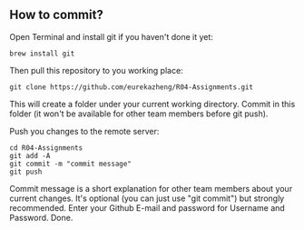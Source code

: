 ## How to commit?

Open Terminal and install git if you haven't done it yet:
```
brew install git
```

Then pull this repository to you working place:
```
git clone https://github.com/eurekazheng/R04-Assignments.git
```

This will create a folder under your current working directory. Commit in this folder (it won't be available for other team members before git push).

Push you changes to the remote server:
```
cd R04-Assignments
git add -A
git commit -m "commit message"
git push
```

Commit message is a short explanation for other team members about your current changes. It's optional (you can just use "git commit") but strongly recommended.
Enter your Github E-mail and password for Username and Password.
Done.